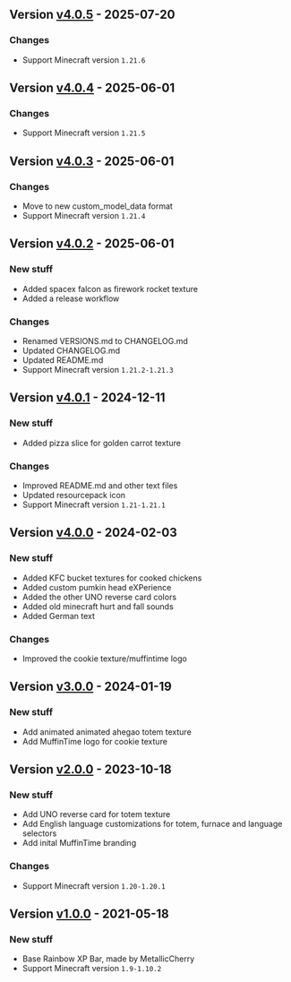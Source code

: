 ## Version [v4.0.5](https://github.com/RealMuffinTime/muffintime-resource-pack/releases/tag/v4.0.5) - 2025-07-20
### Changes
- Support Minecraft version `1.21.6`

## Version [v4.0.4](https://github.com/RealMuffinTime/muffintime-resource-pack/releases/tag/v4.0.4) - 2025-06-01
### Changes
- Support Minecraft version `1.21.5`

## Version [v4.0.3](https://github.com/RealMuffinTime/muffintime-resource-pack/releases/tag/v4.0.3) - 2025-06-01
### Changes
- Move to new custom_model_data format
- Support Minecraft version `1.21.4`

## Version [v4.0.2](https://github.com/RealMuffinTime/muffintime-resource-pack/releases/tag/v4.0.2) - 2025-06-01
### New stuff
- Added spacex falcon as firework rocket texture
- Added a release workflow
### Changes
- Renamed VERSIONS.md to CHANGELOG.md
- Updated CHANGELOG.md
- Updated README.md
- Support Minecraft version `1.21.2-1.21.3`

## Version [v4.0.1](https://github.com/RealMuffinTime/muffintime-resource-pack/releases/tag/v4.0.1) - 2024-12-11
### New stuff
- Added pizza slice for golden carrot texture
### Changes
- Improved README.md and other text files
- Updated resourcepack icon
- Support Minecraft version `1.21-1.21.1`

## Version [v4.0.0](https://github.com/RealMuffinTime/muffintime-resource-pack/releases/tag/v4.0.0) - 2024-02-03
### New stuff
- Added KFC bucket textures for cooked chickens
- Added custom pumkin head eXPerience
- Added the other UNO reverse card colors
- Added old minecraft hurt and fall sounds
- Added German text
### Changes
- Improved the cookie texture/muffintime logo

## Version [v3.0.0](https://github.com/RealMuffinTime/muffintime-resource-pack/releases/tag/v3.0.0) - 2024-01-19
### New stuff
- Add animated animated ahegao totem texture
- Add MuffinTime logo for cookie texture

## Version [v2.0.0](https://github.com/RealMuffinTime/muffintime-resource-pack/releases/tag/v2.0.0) - 2023-10-18
### New stuff
- Add UNO reverse card for totem texture
- Add English language customizations for totem, furnace and language selectors
- Add inital MuffinTime branding
### Changes
- Support Minecraft version `1.20-1.20.1`

## Version [v1.0.0](https://github.com/RealMuffinTime/muffintime-resource-pack/releases/tag/v1.0.0) - 2021-05-18
### New stuff
- Base Rainbow XP Bar, made by MetallicCherry
- Support Minecraft version `1.9-1.10.2`